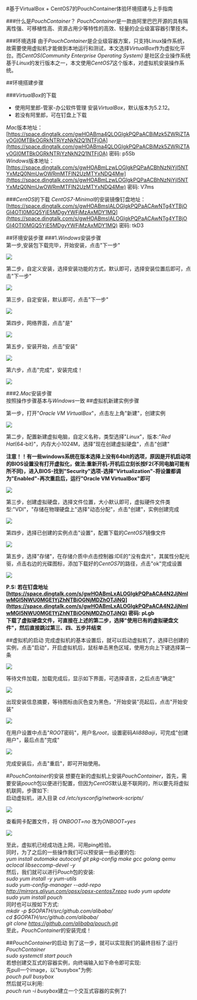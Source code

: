 #基于VirtualBox + CentOS7的PouchContainer体验环境搭建与上手指南

###什么是*PouchContainer*？
*PouchContainer*是一款由阿里巴巴开源的具有隔离性强、可移植性高、资源占用少等特性的高效、轻量的企业级富容器引擎技术。

###环境选择
由于*PouchContainer*是企业级容器方案，只支持Linux操作系统，故需要使用虚拟机才能做到本地运行和测试，本文选择*VirtualBox*作为虚拟化平台。而*CentOS(Community Enterprise Operating System)* 是社区企业操作系统基于*Linux*的发行版本之一，本文使用*CentOS7*这个版本，对虚拟机安装操作系统。

##环境搭建步骤

###*VirtualBox*的下载
* 使用阿里郎-管家-办公软件管理 安装*VirtualBox*，默认版本为5.2.12。
* 若没有阿里郎，可在钉盘上下载  

*Mac*版本地址：  
[https://space.dingtalk.com/gwHOABma4QLOGlgkPQPaACBiMzk5ZWRjZTAyOGI0MTBkOGRkNTRjYzNkN2Q1NTFjOA](https://space.dingtalk.com/gwHOABma4QLOGlgkPQPaACBiMzk5ZWRjZTAyOGI0MTBkOGRkNTRjYzNkN2Q1NTFjOA)  密码: p5Sb  
*Windows*版本地址：  
[https://space.dingtalk.com/s/gwHOABmLzwLOGlgkPQPaACBhNzNjYjI5NTYxMzQ0NmUwOWRmMTFlN2UzMTYxNDQ4Mw](https://space.dingtalk.com/s/gwHOABmLzwLOGlgkPQPaACBhNzNjYjI5NTYxMzQ0NmUwOWRmMTFlN2UzMTYxNDQ4Mw)  密码: V7ms

###*CentOS*的下载
*CentOS7-Minimal*的安装镜像钉盘地址： 
[https://space.dingtalk.com/s/gwHOABmslALOGlgkPQPaACAwNTg4YTBjOGI4OTI0MGQ5YjE5MDgyYWFjMzAxMDY1MQ](https://space.dingtalk.com/s/gwHOABmslALOGlgkPQPaACAwNTg4YTBjOGI4OTI0MGQ5YjE5MDgyYWFjMzAxMDY1MQ) 密码: tkD3

##环境安装步骤
###1.*Windows*安装步骤  
第一步,安装包下载完毕，开始安装，点击"下一步"  

![](https://i.imgur.com/JgZy07D.jpg)  

第二步，自定义安装，选择安装功能的方式，默认即可，选择安装位置后即可，点击"下一步"    

![](https://i.imgur.com/j2Xa2zs.jpg)  

第三步，自定安装，默认即可，点击"下一步"  

![](https://i.imgur.com/EVhZFMv.jpg)  

第四步，网络界面，点击"是"  

![](https://i.imgur.com/zMWg5Uc.jpg)  

第五步，安装开始，点击"安装"  

![](https://i.imgur.com/73TH8ZA.jpg)

第六步，点击"完成"，安装完成！  

![](https://i.imgur.com/PN1jAlJ.jpg)  

###2.*Mac*安装步骤   
按照操作步骤基本与*Windows*一致 
##虚拟机新建实例步骤  

第一步，打开"*Oracle VM VirtualBox*"，点击左上角"新建"，创建实例  

![](https://i.imgur.com/axy1O43.jpg)  

第二步，配置新建虚拟电脑，自定义名称，类型选择"*Linux*"，版本:"*Red Hat*(64-bit)"，内存大小1024M，选择"现在创建虚拟硬盘"，点击"创建"  

**注意！！有一些windows系统在版本选择上没有64bit的选项，原因是开机启动项的BIOS设置没有打开虚拟化，做法:重新开机-开机后立刻长按F2(不同电脑可能有所不同)，进入BIOS-找到"Security"选项-选择"Virtualization"-将设置都调为"Enabled"-再次重启后，运行"Oracle VM VirtualBox"即可**  

![](https://i.imgur.com/pKuRT2S.jpg)  

第三步，创建虚拟硬盘，选择文件位置，大小默认即可，虚拟硬件文件类型:"VDI"，"存储在物理硬盘上"选择"动态分配"，点击"创建"，实例创建完成

![](https://i.imgur.com/j3S5Z5T.jpg)  

第四步，选择已创建的实例点击"设置"，配置下载的*CentOS7*镜像文件  

![](https://i.imgur.com/mvEfC09.jpg)  

第五步，选择"存储"，在存储介质中点击控制器:IDE的"没有盘片"，其属性分配光驱，点击右边的光碟图标，添加下载好的*CentOS7*的路径，点击"ok"完成设置

![](https://i.imgur.com/92Pgf24.jpg)

**P.S:
若在钉盘地址  
[https://space.dingtalk.com/s/gwHOABmLxALOGlgkPQPaACA4N2JjNmIwMGI5NWU0MGE1YjZhNTBiOGNjMDZhOTJiNQ](https://space.dingtalk.com/s/gwHOABmLxALOGlgkPQPaACA4N2JjNmIwMGI5NWU0MGE1YjZhNTBiOGNjMDZhOTJiNQ) 密码: pLgb   
下载了虚拟硬盘文件，可直接在上述的第二步，选择"使用已有的虚拟硬盘文件"，然后直接跳过第三、四、五步并结束**

##虚拟机的启动
完成虚拟机的基本设置后，就可以启动虚拟机了，选择已创建的实例，点击"启动"，开启虚拟机后，鼠标单击黑色区域，使用方向上下键选择第一条

![](https://i.imgur.com/2WkLfea.jpg)

等待文件加载，加载完成后，显示如下界面，可选择语言，之后点击"确定"

![](https://i.imgur.com/1HKTQUX.jpg)

出现安装信息摘要，等待图标由灰色变为黑色，"开始安装"亮起后，点击"开始安装"  
   
![](https://i.imgur.com/u4MEYOE.jpg)   

在用户设置中点击"*ROOT*密码"，用户名*root*，设置密码*Ali88Baiji*，可完成"创建用户"，最后点击"完成"

![](https://i.imgur.com/x7hnRdf.jpg) 

完成安装后，点击"重启"，即可开始使用。

#*PouchContainer*的安装
想要在新的虚拟机上安装*PouchContainer*，首先，需要安装*pouch*包以便进行配置，但因为*CentOS*默认是不联网的，所以要先将虚拟机联网，步骤如下:    
启动虚拟机，进入目录 *cd /etc/sysconfig/network-scripts/*

![](https://i.imgur.com/fF4QnmB.jpg)

查看网卡配置文件，将 *ONBOOT=no* 改为*ONBOOT=yes*  

![](https://i.imgur.com/gd9OH5f.jpg)  

至此，虚拟机已经成功连上网，可用ping检验。  
同时，为了之后的一些操作我们可以预安装一些必要的包:  
*yum install automake autoconf  git  pkg-config make gcc golang qemu aclocal libseccomp-devel -y*  
然后，我们就可以进行*Pouch*包的安装:  
*sudo yum install -y yum-utils*  
*sudo yum-config-manager --add-repo http://mirrors.aliyun.com/opsx/opsx-centos7.repo*
*sudo yum update*  
*sudo yum install pouch*  
同时也可以按如下方式:  
*mkdir -p $GOPATH/src/github.com/alibaba/*   
*cd $GOPATH/src/github.com/alibaba/*   
*git clone https://github.com/alibaba/pouch.git*  
至此，*PouchContainer*的安装完成！

##*PouchContainer*的启动
到了这一步，就可以实现我们的最终目标了:运行*PouchContainer*  
*sudo systemctl start pouch*  
若想创建交互式的容器实例，向终端输入如下命令即可实现:  
先pull一个image，以"busybox"为例:  
*pouch pull busybox*  
然后就可以利用:  
*pouch run -i busybox*建立一个交互式容器的实例了!
 





